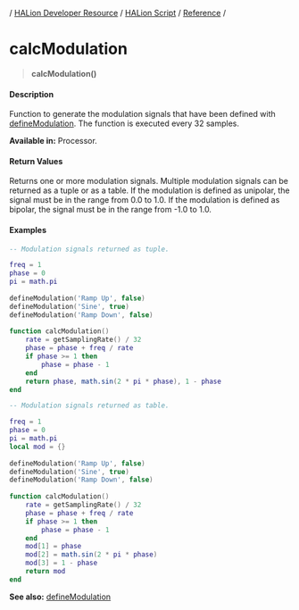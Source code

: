 / [HALion Developer Resource](../../HALion-Developer-Resource.md) / [HALion Script](./HALion-Script.md) / [Reference](./Reference.md) /

# calcModulation

>**calcModulation()**

#### Description

Function to generate the modulation signals that have been defined with [defineModulation](./defineModulation.md). The function is executed every 32 samples.

**Available in:** Processor.

#### Return Values

Returns one or more modulation signals. Multiple modulation signals can be returned as a tuple or as a table. If the modulation is defined as unipolar, the signal must be in the range from 0.0 to 1.0. If the modulation is defined as bipolar, the signal must be in the range from -1.0 to 1.0.

#### Examples

```lua
-- Modulation signals returned as tuple.

freq = 1
phase = 0
pi = math.pi
 
defineModulation('Ramp Up', false)
defineModulation('Sine', true)
defineModulation('Ramp Down', false)
 
function calcModulation()
    rate = getSamplingRate() / 32
    phase = phase + freq / rate
    if phase >= 1 then
        phase = phase - 1
    end
    return phase, math.sin(2 * pi * phase), 1 - phase
end
```

```lua
-- Modulation signals returned as table.

freq = 1
phase = 0
pi = math.pi
local mod = {}
 
defineModulation('Ramp Up', false)
defineModulation('Sine', true)
defineModulation('Ramp Down', false)
 
function calcModulation()
    rate = getSamplingRate() / 32
    phase = phase + freq / rate
    if phase >= 1 then
        phase = phase - 1
    end
    mod[1] = phase
    mod[2] = math.sin(2 * pi * phase)
    mod[3] = 1 - phase
    return mod
end
```

**See also:** [defineModulation](./defineModulation.md)